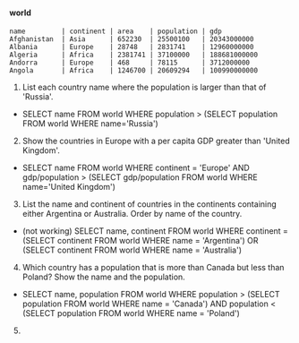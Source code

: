 #### world

`name         | continent | area    | population | gdp`<br/>
`Afghanistan  | Asia      | 652230  | 25500100   | 20343000000`<br/>
`Albania      | Europe    | 28748   | 2831741    | 12960000000`<br/>
`Algeria      | Africa    | 2381741 | 37100000   | 188681000000`<br/>
`Andorra      | Europe    | 468     | 78115      | 3712000000`<br/>
`Angola       | Africa    | 1246700 | 20609294   | 100990000000`<br/>

1. List each country name where the population is larger than that of 'Russia'.
* SELECT name FROM world WHERE population > (SELECT population FROM world WHERE name='Russia')

2. Show the countries in Europe with a per capita GDP greater than 'United Kingdom'.
* SELECT name FROM world WHERE continent = 'Europe' AND gdp/population > (SELECT gdp/population FROM world WHERE name='United Kingdom')

3. List the name and continent of countries in the continents containing either Argentina or Australia. Order by name of the country.
* (not working) SELECT name, continent FROM world WHERE continent = (SELECT continent FROM world WHERE name = 'Argentina') OR (SELECT continent FROM world WHERE name = 'Australia')

4. Which country has a population that is more than Canada but less than Poland? Show the name and the population.
* SELECT name, population FROM world WHERE population > (SELECT population FROM world WHERE name = 'Canada') AND population < (SELECT population FROM world WHERE name = 'Poland')

5. 